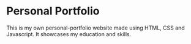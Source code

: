 # Personal Portfolio
This is my own personal-portfolio website made using HTML, CSS and Javascript. It showcases my education and skills.
